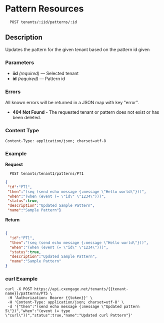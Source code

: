 # Pattern Resources

```
  POST tenants/:iid/patterns/:id
```

## Description

Updates the pattern for the given tenant based on the pattern id given


### Parameters

- **iid** _(required)_ — Selected tenant
- **id** _(required)_ — Pattern id

### Errors

All known errors will be returned in a JSON map with key "error".

- **404 Not Found** - The requested tenant or pattern does not exist or has been deleted.

### Content Type

```
Content-Type: application/json; charset=utf-8
```

### Example

**Request**

```
  POST tenants/tenant1/patterns/PT1
```

```json
{
 "id":"PT1",
 "then":"(seq (send echo message {:message \"Hello world\"}))",
 "when":"(when (event (= \"id\" \"1234\")))",
 "status":true,
 "description":"Updated Sample Pattern",
 "name":"Sample Pattern"}
```

**Return**

```json

{
  "id":"PT1",
  "then":"(seq (send echo message {:message \"Hello world\"}))",
  "when":"(when (event (= \"id\" \"1234\")))",
  "status":true,
  "description":"Updated Sample Pattern",
  "name":"Sample Pattern"
}
```

### curl Example
```
curl -X POST https://api.cxengage.net/tenants/{{tenant-name}}/patterns/PT5 \
 -H 'Authorization: Bearer {{token}}' \
 -H 'Content-Type: application/json; charset=utf-8' \
 -d '{"then":"(send echo message {:message \"Updated pattern 5\"})","when":"(event (= type \"curl\"))","status":true,"name":"Updated curl Pattern"}'
```

